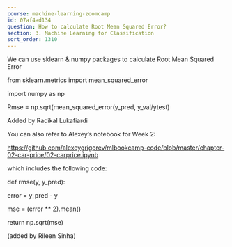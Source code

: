 ```yaml
---
course: machine-learning-zoomcamp
id: 07af4ad134
question: How to calculate Root Mean Squared Error?
section: 3. Machine Learning for Classification
sort_order: 1310
---
```


We can use sklearn & numpy packages to calculate Root Mean Squared Error

from sklearn.metrics import mean_squared_error

import numpy as np

Rmse = np.sqrt(mean_squared_error(y_pred, y_val/ytest)

Added by Radikal Lukafiardi

You can also refer to Alexey’s notebook for Week 2:

https://github.com/alexeygrigorev/mlbookcamp-code/blob/master/chapter-02-car-price/02-carprice.ipynb

which includes the following code:

def rmse(y, y_pred):

error = y_pred - y

mse = (error ** 2).mean()

return np.sqrt(mse)

(added by Rileen Sinha)

